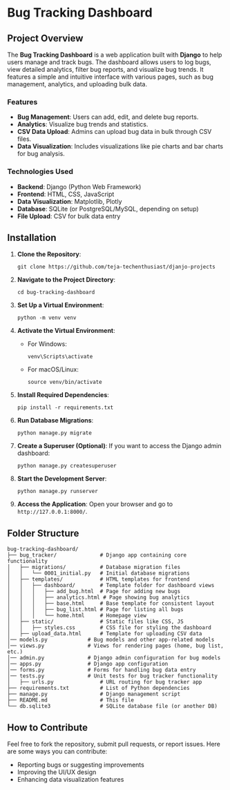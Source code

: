 
# Bug Tracking Dashboard

## Project Overview

The **Bug Tracking Dashboard** is a web application built with **Django** to help users manage and track bugs. The dashboard allows users to log bugs, view detailed analytics, filter bug reports, and visualize bug trends. It features a simple and intuitive interface with various pages, such as bug management, analytics, and uploading bulk data.

### Features
- **Bug Management**: Users can add, edit, and delete bug reports.
- **Analytics**: Visualize bug trends and statistics.
- **CSV Data Upload**: Admins can upload bug data in bulk through CSV files.
- **Data Visualization**: Includes visualizations like pie charts and bar charts for bug analysis.

### Technologies Used
- **Backend**: Django (Python Web Framework)
- **Frontend**: HTML, CSS, JavaScript
- **Data Visualization**: Matplotlib, Plotly
- **Database**: SQLite (or PostgreSQL/MySQL, depending on setup)
- **File Upload**: CSV for bulk data entry

## Installation

1. **Clone the Repository**:
   ```
   git clone https://github.com/teja-techenthusiast/djanjo-projects
   ```

2. **Navigate to the Project Directory**:
   ```
   cd bug-tracking-dashboard
   ```

3. **Set Up a Virtual Environment**:
   ```
   python -m venv venv
   ```

4. **Activate the Virtual Environment**:
   - For Windows:
     ```
     venv\Scripts\activate
     ```
   - For macOS/Linux:
     ```
     source venv/bin/activate
     ```

5. **Install Required Dependencies**:
   ```
   pip install -r requirements.txt
   ```

6. **Run Database Migrations**:
   ```
   python manage.py migrate
   ```

7. **Create a Superuser (Optional)**:
   If you want to access the Django admin dashboard:
   ```
   python manage.py createsuperuser
   ```

8. **Start the Development Server**:
   ```
   python manage.py runserver
   ```

9. **Access the Application**:
   Open your browser and go to `http://127.0.0.1:8000/`.

## Folder Structure

```
bug-tracking-dashboard/
├── bug_tracker/              # Django app containing core functionality
│   ├── migrations/           # Database migration files
│   │   └── 0001_initial.py   # Initial database migrations
│   ├── templates/            # HTML templates for frontend
│   │   ├── dashboard/        # Template folder for dashboard views
│   │   │   ├── add_bug.html  # Page for adding new bugs
│   │   │   ├── analytics.html # Page showing bug analytics
│   │   │   ├── base.html     # Base template for consistent layout
│   │   │   ├── bug_list.html # Page for listing all bugs
│   │   │   └── home.html     # Homepage view
│   ├── static/               # Static files like CSS, JS
│   │   ├── styles.css        # CSS file for styling the dashboard
│   ├── upload_data.html      # Template for uploading CSV data
│── models.py             # Bug models and other app-related models
│── views.py              # Views for rendering pages (home, bug list, etc.)
│── admin.py              # Django admin configuration for bug models
│── apps.py               # Django app configuration
│── forms.py              # Forms for handling bug data entry
│── tests.py              # Unit tests for bug tracker functionality
│   ├── urls.py               # URL routing for bug tracker app
├── requirements.txt          # List of Python dependencies
├── manage.py                 # Django management script
├── README.md                 # This file
└── db.sqlite3                # SQLite database file (or another DB)
```

## How to Contribute

Feel free to fork the repository, submit pull requests, or report issues. Here are some ways you can contribute:
- Reporting bugs or suggesting improvements
- Improving the UI/UX design
- Enhancing data visualization features

